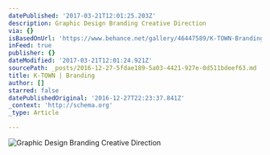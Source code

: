 ```yaml
---
datePublished: '2017-03-21T12:01:25.203Z'
description: Graphic Design Branding Creative Direction
via: {}
isBasedOnUrl: 'https://www.behance.net/gallery/46447589/K-TOWN-Branding'
inFeed: true
publisher: {}
dateModified: '2017-03-21T12:01:24.921Z'
sourcePath: _posts/2016-12-27-5fdae189-5a03-4421-927e-0d511bdeef63.md
title: K-TOWN | Branding
author: []
starred: false
datePublishedOriginal: '2016-12-27T22:23:37.841Z'
_context: 'http://schema.org'
_type: Article

---
```

![Graphic Design Branding Creative Direction](https://the-grid-user-content.s3-us-west-2.amazonaws.com/aa060563-8fc5-48c7-ba40-8e9ba5a5acd8.jpg)
